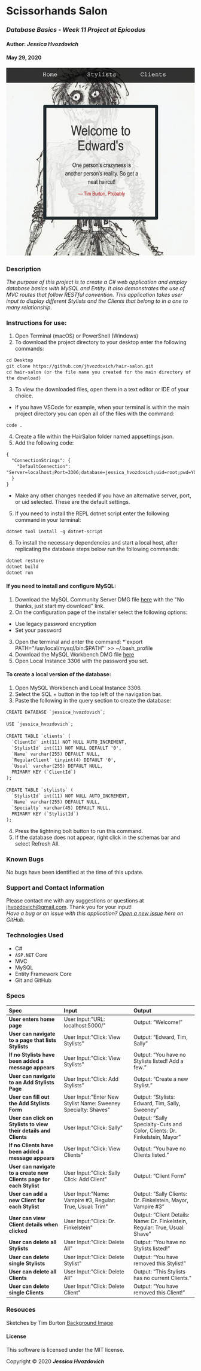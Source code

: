 # **Scissorhands Salon**

### _Database Basics - Week 11 Project at Epicodus_

#### Author: **_Jessica Hvozdovich_**
#### May 29, 2020

![Site Screenshot](./HairSalon/wwwroot/img/readmescreenshot.jpg)

### Description

_The purpose of this project is to create a C# web application and employ database basics with MySQL and Entity. It also demonstrates the use of MVC routes that follow RESTful convention. This application takes user input to display different Stylists and the Clients that belong to in a one to many relationship._

### Instructions for use:

1. Open Terminal (macOS) or PowerShell (Windows)
2. To download the project directory to your desktop enter the following commands:
```
cd Desktop
git clone https://github.com/jhvozdovich/hair-salon.git
cd hair-salon (or the file name you created for the main directory of the download)
```
3. To view the downloaded files, open them in a text editor or IDE of your choice.
* if you have VSCode for example, when your terminal is within the main project directory you can open all of the files with the command:
```
code .
```
4. Create a file within the HairSalon folder named appsettings.json.
5. Add the following code:
```
{
  "ConnectionStrings": {
    "DefaultConnection": "Server=localhost;Port=3306;database=jessica_hvozdovich;uid=root;pwd=YOURMYSQLPASSWORDHERE;"
  }
}
```
* Make any other changes needed if you have an alternative server, port, or uid selected. These are the default settings.

5. If you need to install the REPL dotnet script enter the following command in your terminal: 
```
dotnet tool install -g dotnet-script
```
6. To install the necessary dependencies and start a local host, after replicating the database steps below run the following commands:
```
dotnet restore
dotnet build
dotnet run
```

#### If you need to install and configure MySQL:
1. Download the MySQL Community Server DMG file [here](https://dev.mysql.com/downloads/file/?id=484914) with the "No thanks, just start my download" link.
2. On the configuration page of the installer select the following options:
* Use legacy password encryption
* Set your password
3. Open the terminal and enter the command:
*'export PATH="/usr/local/mysql/bin:$PATH"' >> ~/.bash_profile
4. Download the MySQL Workbench DMG file [here](https://dev.mysql.com/downloads/file/?id=484391)
5. Open Local Instance 3306 with the password you set.

#### To create a local version of the database:
1. Open MySQL Workbench and Local Instance 3306.
2. Select the SQL + button in the top left of the navigation bar.
3. Paste the following in the query section to create the database:

```
CREATE DATABASE `jessica_hvozdovich`;

USE `jessica_hvozdovich`;

CREATE TABLE `clients` (
  `ClientId` int(11) NOT NULL AUTO_INCREMENT,
  `StylistId` int(11) NOT NULL DEFAULT '0',
  `Name` varchar(255) DEFAULT NULL,
  `RegularClient` tinyint(4) DEFAULT '0',
  `Usual` varchar(255) DEFAULT NULL,
  PRIMARY KEY (`ClientId`)
);

CREATE TABLE `stylists` (
  `StylistId` int(11) NOT NULL AUTO_INCREMENT,
  `Name` varchar(255) DEFAULT NULL,
  `Specialty` varchar(45) DEFAULT NULL,
  PRIMARY KEY (`StylistId`)
);

```

4. Press the lightning bolt button to run this command.
5. If the database does not appear, right click in the schemas bar and select Refresh All.

### Known Bugs

No bugs have been identified at the time of this update.

### Support and Contact Information

Please contact me with any suggestions or questions at jhvozdovich@gmail.com. Thank you for your input!  
_Have a bug or an issue with this application? [Open a new issue](https://github.com/jhvozdovich/hair-salon/issues) here on GitHub._

### Technologies Used

* C#
* `ASP.NET` Core
* MVC
* MySQL
* Entity Framework Core
* Git and GitHub

### Specs
| Spec | Input | Output |
| :------------- | :------------- | :------------- |
| **User enters home page** | User Input:"URL: localhost:5000/" | Output: “Welcome!” |
| **User can navigate to a page that lists Stylists** | User Input:"Click: View Stylists" | Output: “Edward, Tim, Sally” |
| **If no Stylists have been added a message appears** | User Input:"Click: View Stylists" | Output: “You have no Stylists listed! Add a few.” |
| **User can navigate to an Add Stylists Page** | User Input:"Click: Add Stylists" | Output: “Create a new Stylist.” |
| **User can fill out the Add Stylists Form** | User Input:"Enter New Stylist Name: Sweeney Specialty: Shaves" | Output: “Stylists: Edward, Tim, Sally, Sweeney” |
| **User can click on Stylists to view their details and Clients** | User Input:"Click: Sally" | Output: “Sally Specialty-Cuts and Color, Clients: Dr. Finkelstein, Mayor” |
| **If no Clients have been added a message appears** | User Input:"Click: View Clients" | Output: “You have no Clients listed.” |
| **User can navigate to a create new Clients page for each Stylist** | User Input:"Click: Sally Click: Add Client" | Output: “Client Form" |
| **User can add a new Client for each Stylist** | User Input:"Name: Vampire #3, Regular: True, Usual: Trim" | Output: “Sally Clients: Dr. Finkelstein, Mayor, Vampire #3” |
| **User can view Client details when clicked** | User Input:"Click: Dr. Finkelstein" | Output: “Client Details: Name: Dr. Finkelstein,  Regular: True, Usual: Shave” |
| **User can delete all Stylists** | User Input:"Click: Delete All" | Output: “You have no Stylists listed!” |
| **User can delete single Stylists** | User Input:"Click: Delete Stylist" | Output: “You have removed this Stylist!” |
| **User can delete all Clients** | User Input:"Click: Delete All" | Output: “This Stylists has no current Clients." |
| **User can delete single Clients** | User Input:"Click: Delete Client" | Output: “You have removed this Client!” |

### Resouces
Sketches by Tim Burton
[Background Image](https://media.npr.org/assets/news/2009/11/21/picshow_wide-76e82ca373253abd2a7ecb456b96189faac796f3.jpg?s=1400)

#### License

This software is licensed under the MIT license.

Copyright © 2020 **_Jessica Hvozdovich_**
